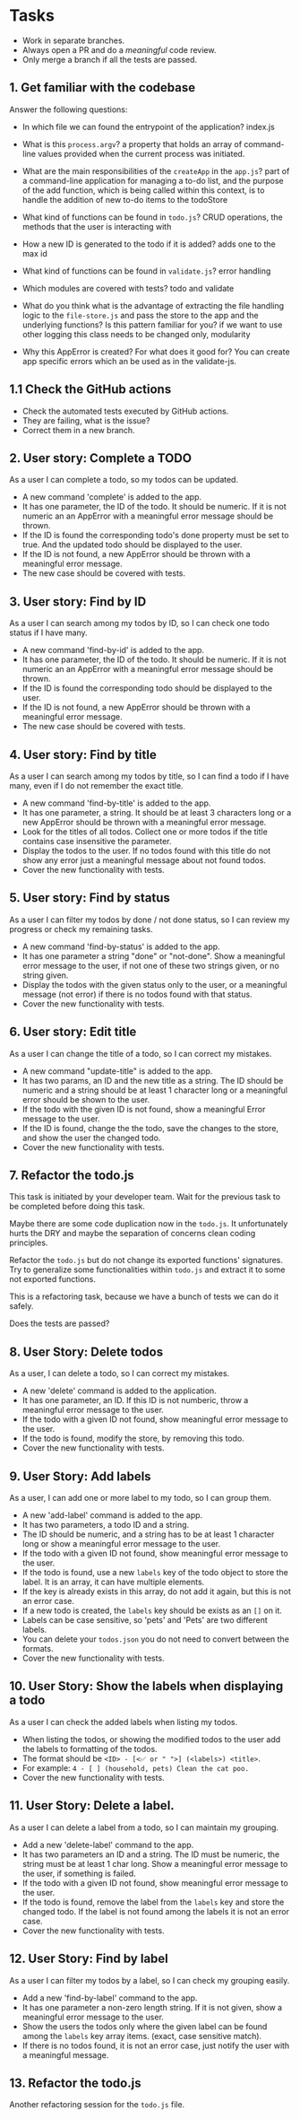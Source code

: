 # Tasks

- Work in separate branches.
- Always open a PR and do a *meaningful* code review.
- Only merge a branch if all the tests are passed.

## 1. Get familiar with the codebase

Answer the following questions:

- In which file we can found the entrypoint of the application?
index.js

- What is this `process.argv`?
a property that holds an array of command-line values provided when the current process was initiated.

- What are the main responsibilities of the `createApp` in the `app.js`?
part of a command-line application for managing a to-do list, and the purpose of the add function, which is being called within this context, is to handle the addition of new to-do items to the todoStore

- What kind of functions can be found in `todo.js`? CRUD operations, the methods that the user is interacting with

- How a new ID is generated to the todo if it is added?
adds one to the max id

- What kind of functions can be found in `validate.js`?
error handling

- Which modules are covered with tests?
todo and validate

- What do you think what is the advantage of extracting the file handling logic to the `file-store.js` and pass the store to the app and the underlying functions? Is this pattern familiar for you?
if we want to use other logging this class needs to be changed only, modularity

- Why this AppError is created? For what does it good for?
You can create app specific errors which an be used as in the validate-js.

## 1.1 Check the GitHub actions

- Check the automated tests executed by GitHub actions.
- They are failing, what is the issue?
- Correct them in a new branch.


## 2. User story: Complete a TODO

As a user I can complete a todo, so my todos can be updated.

- A new command 'complete' is added to the app.
- It has one parameter, the ID of the todo. It should be numeric. If it is not numeric an an AppError with a meaningful error message should be thrown.
- If the ID is found the corresponding todo's done property must be set to true. And the updated todo should be displayed to the user.
- If the ID is not found, a new AppError should be thrown with a meaningful error message.
- The new case should be covered with tests.

## 3. User story: Find by ID

As a user I can search among my todos by ID, so I can check one todo status if I have many.

- A new command 'find-by-id' is added to the app.
- It has one parameter, the ID of the todo. It should be numeric. If it is not numeric an an AppError with a meaningful error message should be thrown.
- If the ID is found the corresponding todo should be displayed to the user.
- If the ID is not found, a new AppError should be thrown with a meaningful error message.
- The new case should be covered with tests.

## 4. User story: Find by title

As a user I can search among my todos by title, so I can find a todo if I have many, even if I do not remember the exact title.

- A new command 'find-by-title' is added to the app.
- It has one parameter, a string. It should be at least 3 characters long or a new AppError should be thrown with a meaningful error message.
- Look for the titles of all todos. Collect one or more todos if the title contains case insensitive the parameter.
- Display the todos to the user. If no todos found with this title do not show any error just a meaningful message about not found todos.
- Cover the new functionality with tests.

## 5. User story: Find by status

As a user I can filter my todos by done / not done status, 
so I can review my progress or check my remaining tasks.

- A new command 'find-by-status' is added to the app.
- It has one parameter a string "done" or "not-done". Show a meaningful error message to the user, if not one of these two strings given, or no string given.
- Display the todos with the given status only to the user, or a meaningful message (not error) if there is no todos found with that status.
- Cover the new functionality with tests.

## 6. User story: Edit title

As a user I can change the title of a todo, so I can correct my mistakes.

- A new command "update-title" is added to the app.
- It has two params, an ID and the new title as a string. The ID should be numeric and a string should be at least 1 character long or a meaningful error should be shown to the user.
- If the todo with the given ID is not found, show a meaningful Error message to the user.
- If the ID is found, change the the todo, save the changes to the store, and show the user the changed todo.
- Cover the new functionality with tests.

## 7. Refactor the todo.js

This task is initiated by your developer team. Wait for the previous task to be completed before doing this task. 

Maybe there are some code duplication now in the `todo.js`.
It unfortunately hurts the DRY and maybe the separation of concerns clean coding principles.

Refactor the `todo.js` but do not change its exported functions' signatures. Try to generalize some functionalities within `todo.js` and extract it to some 
not exported functions.

This is a refactoring task, because we have a bunch of tests we can do it safely.

Does the tests are passed?

## 8. User Story: Delete todos

As a user, I can delete a todo, so I can correct my mistakes.

- A new 'delete' command is added to the application.
- It has one parameter, an ID. If this ID is not numberic, throw a meaningful error message to the user.
- If the todo with a given ID not found, show  meaningful error message to the user.
- If the todo is found, modify the store, by removing this todo.
- Cover the new functionality with tests.

## 9. User Story: Add labels

As a user, I can add one or more label to my todo, so I can group them.

- A new 'add-label' command is added to the app.
- It has two parameters, a todo ID and a string. 
- The ID should be numeric, and a string has to be at least 1 character long or show a meaningful error message to the user.
- If the todo with a given ID not found, show  meaningful error message to the user.
- If the todo is found, use a new `labels` key of the todo object to store the label. It is an array, it can have multiple elements.
- If the key is already exists in this array, do not add it again, but this is not an error case.
- If a new todo is created, the `labels` key should be exists as an `[]` on it.
- Labels can be case sensitive, so 'pets' and 'Pets' are two different labels.
- You can delete your `todos.json` you do not need to convert between the formats. 
- Cover the new functionality with tests.


## 10. User Story: Show the labels when displaying a todo

As a user I can check the added labels when listing my todos.

- When listing the todos, or showing the modified todos
to the user add the labels to formatting of the todos.
- The format should be `<ID> - [<✅ or " ">] (<labels>) <title>`.
- For example: `4 - [ ] (household, pets) Clean the cat poo.`
- Cover the new functionality with tests.


## 11. User Story: Delete a label.

As a user I can delete a label from a todo, so I can maintain my grouping.

- Add a new 'delete-label' command to the app.
- It has two parameters an ID and a string. The ID must be numeric, the string must be at least 1 char long. Show a meaningful error message to the user, if something is failed.
- If the todo with a given ID not found, show  meaningful error message to the user.
- If the todo is found, remove the label from the `labels` key and store the changed todo. If the label is not found among the labels it is not an error case.
- Cover the new functionality with tests.

## 12. User Story: Find by label

As a user I can filter my todos by a label, so I can check my grouping easily.

- Add a new 'find-by-label' command to the app.
- It has one parameter a non-zero length string. If it is not given, show a meaningful error message to the user.
- Show the users the todos only where the given label can be found among the `labels` key array items. (exact, case sensitive match).
- If there is no todos found, it is not an error case, just notify the user with a meaningful message.

## 13. Refactor the todo.js

Another refactoring session for the `todo.js` file.